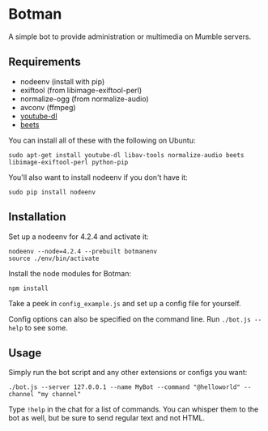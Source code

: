 Botman
=======

A simple bot to provide administration or multimedia on Mumble servers.

Requirements
------------

 * nodeenv (install with pip)
 * exiftool (from libimage-exiftool-perl)
 * normalize-ogg (from normalize-audio)
 * avconv (ffmpeg)
 * [youtube-dl](https://rg3.github.io/youtube-dl)
 * [beets](https://github.com/beetbox/beets)

You can install all of these with the following on Ubuntu:
```
sudo apt-get install youtube-dl libav-tools normalize-audio beets libimage-exiftool-perl python-pip
```

You'll also want to install nodeenv if you don't have it:
```
sudo pip install nodeenv
```

Installation
------------

Set up a nodeenv for 4.2.4 and activate it:
```
nodeenv --node=4.2.4 --prebuilt botmanenv
source ./env/bin/activate
```

Install the node modules for Botman:
```
npm install
```

Take a peek in `config_example.js` and set up a config file for yourself.

Config options can also be specified on the command line. Run `./bot.js --help` to see some.

Usage
-----

Simply run the bot script and any other extensions or configs you want:
```
./bot.js --server 127.0.0.1 --name MyBot --command "@helloworld" --channel "my channel"
```

Type `!help` in the chat for a list of commands. You can whisper them to the bot as well,
but be sure to send regular text and not HTML.

